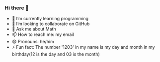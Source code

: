 ### Hi there 👋

- 🌱 I’m currently learning programming
- 👯 I’m looking to collaborate on GitHub
- 💬 Ask me about Math
- 📫 How to reach me: my email
- 😄 Pronouns: he/him
- ⚡ Fun fact: The number '1203' in my name is my day and month in my birthday(12 is the day and 03 is the month)


